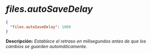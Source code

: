 <!-- Autor: Daniel Benjamin Perez Morales -->
<!-- GitHub: https://github.com/DanielBenjaminPerezMoralesDev13 -->
<!-- GitLab: https://gitlab.com/DanielBenjaminPerezMoralesDev13 -->
<!-- Correo electrónico: danielperezdev@proton.me -->

# ***files.autoSaveDelay***

```json
{
  "files.autoSaveDelay": 1000
}
```

**Descripción:** *Establece el retraso en milisegundos antes de que los cambios se guarden automáticamente.*
